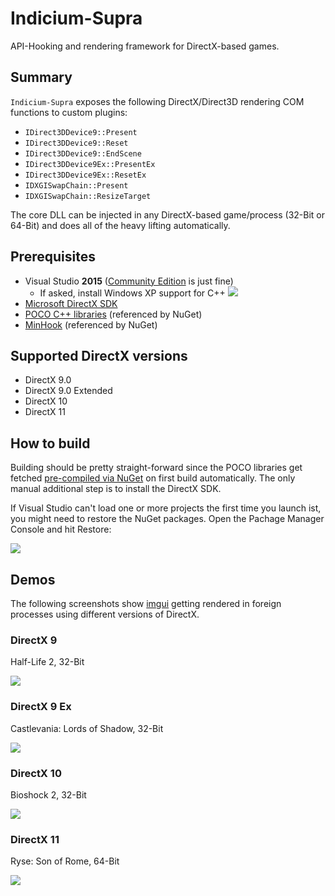 # Indicium-Supra

API-Hooking and rendering framework for DirectX-based games.

## Summary
`Indicium-Supra` exposes the following DirectX/Direct3D rendering COM functions to custom plugins:
 * `IDirect3DDevice9::Present`
 * `IDirect3DDevice9::Reset`
 * `IDirect3DDevice9::EndScene`
 * `IDirect3DDevice9Ex::PresentEx`
 * `IDirect3DDevice9Ex::ResetEx`
 * `IDXGISwapChain::Present`
 * `IDXGISwapChain::ResizeTarget`

The core DLL can be injected in any DirectX-based game/process (32-Bit or 64-Bit) and does all of the heavy lifting automatically.

## Prerequisites
 * Visual Studio **2015** ([Community Edition](https://go.microsoft.com/fwlink/p/?LinkId=534599) is just fine)
   * If asked, install Windows XP support for C++
   ![](https://lh3.googleusercontent.com/-jPbvojP6oeA/WYySR-CS9XI/AAAAAAAAALE/4dpA1-48OdA9EXHrWK7kCbEW_0vOY13VQCHMYCw/s0/devenv_2017-08-10_19-05-09.png)
 * [Microsoft DirectX SDK](https://www.microsoft.com/en-us/download/details.aspx?id=6812)
 * [POCO C++ libraries](https://pocoproject.org/) (referenced by NuGet)
 * [MinHook](https://github.com/TsudaKageyu/minhook) (referenced by NuGet)
 
## Supported DirectX versions
 * DirectX 9.0
 * DirectX 9.0 Extended
 * DirectX 10
 * DirectX 11

## How to build
Building should be pretty straight-forward since the POCO libraries get fetched [pre-compiled via NuGet](https://www.nuget.org/packages/poco-basic-windows-v140/) on first build automatically. The only manual additional step is to install the DirectX SDK.

If Visual Studio can't load one or more projects the first time you launch ist, you might need to restore the NuGet packages. Open the Pachage Manager Console and hit Restore:

![](https://lh3.googleusercontent.com/-K6g4v1RNMQo/WYyUwkquvZI/AAAAAAAAALQ/G_njXRtZQmwZUmo210vcLN_3pJphOuNigCHMYCw/s0/devenv_2017-08-10_19-15-45.png)

## Demos
The following screenshots show [imgui](https://github.com/ocornut/imgui) getting rendered in foreign processes using different versions of DirectX.
### DirectX 9
Half-Life 2, 32-Bit

![](https://lh3.googleusercontent.com/-Xxo-6C13lLQ/WYtg-8solMI/AAAAAAAAAKI/DpJAtgbemjUosoeGgVu4nTh4dMW52rweACHMYCw/s0/hl2_2017-08-09_21-22-31.png)

### DirectX 9 Ex
Castlevania: Lords of Shadow, 32-Bit

![](https://lh3.googleusercontent.com/-lzrH1cvY-io/WYtiMBHjoOI/AAAAAAAAAKU/sghbja-iE4ML7hCJPJ_7NomW5UxlDvREwCHMYCw/s0/CastlevaniaLoSUE_2017-08-09_21-27-44.jpg)

### DirectX 10
Bioshock 2, 32-Bit

![](https://lh3.googleusercontent.com/-oWNHhCbWBLo/WYxWJ0l6qqI/AAAAAAAAAK0/2yTiRcSeH-I-6YUmsGfPimBSti4VobfQgCHMYCw/s0/Bioshock2_2017-08-10_14-48-38.png)

### DirectX 11
Ryse: Son of Rome, 64-Bit

![](https://lh3.googleusercontent.com/-A1Yj4RE07C4/WYtnLFgGg3I/AAAAAAAAAKk/ZMEfZNAQ670XR4vtRtO0Yy3vN2EXwXKygCHMYCw/s0/Ryse_2017-08-09_21-48-57.png)
